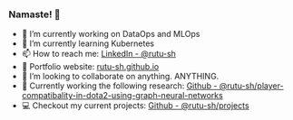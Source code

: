 ### Namaste! :pray:


- 🔭 I’m currently working on DataOps and MLOps
- 🌱 I’m currently learning Kubernetes
- 📫 How to reach me: [LinkedIn - @rutu-sh](https://www.linkedin.com/in/rutu-sh/)
- :page_facing_up: Portfolio website: [rutu-sh.github.io](https://rutu-sh.github.io/)
- 👯 I’m looking to collaborate on anything. ANYTHING.
- 📑 Currently working the following research: [Github - @rutu-sh/player-compatibality-in-dota2-using-graph-neural-networks](https://github.com/rutu-sh/player-compatibality-in-dota2-using-graph-neural-networks)
- 💻 Checkout my current projects: [Github - @rutu-sh/projects](https://github.com/rutu-sh?tab=projects)
<!-- - 🤔 I’m looking for help with ... -->
<!-- - 💬 Ask me about ... -->
<!-- - 😄 Pronouns: ... -->
<!-- - ⚡ Fun fact: ... -->
